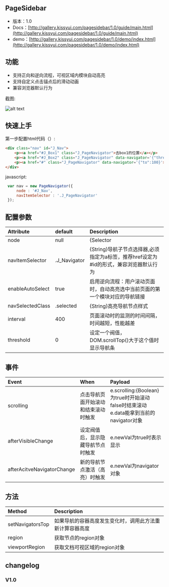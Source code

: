 ## PageSidebar

* 版本：1.0
* Docs：[http://gallery.kissyui.com/pagesidebar/1.0/guide/main.html](http://gallery.kissyui.com/pagesidebar/1.0/guide/main.html)
* demo：[http://gallery.kissyui.com/pagesidebar/1.0/demo/index.html](http://gallery.kissyui.com/pagesidebar/1.0/demo/index.html)

## 功能
* 支持正向和逆向流程，可视区域内模块自动高亮
* 支持自定义点击锚点后的滑动动画
* 兼容浏览器默认行为

截图:

![alt text](http://img01.taobaocdn.com/tps/i1/T1DGpdFhBbXXcOg4z5-382-416.png "Logo Title Text 1")



## 快速上手



第一步配置html代码（）:

```html
<div class="nav" id="J_Nav">
    <p><a href="#J_Box1" class="J_PageNavigator">去box1的位置</a></p>
    <p><a href="#J_Box2" class="J_PageNavigator" data-navigator='{"threshold":20}'>去#J_Box2的位置偏移20个像素</a></p>
    <p><a href="#" class="J_PageNavigator" data-navigator='{"to":100}'>去Top:100px的位置</a></p>
</div>
```

javascript:

```javascript
 var nav = new PageNavigator({
     node : '#J_Nav',
     navItemSelector : '.J_PageNavigator'
 });
```

## 配置参数


| Attribute        | default           | Description  |
| :------------- |:-------------| :-----|
| node      | null | {Selector|NodeList}导航条根节点 *Required* |
|navItemSelector | .J_Navigator | {String}导航子节点选择器,必须指定为a标签，推荐href设定为#id的形式，兼容浏览器默认行为|
|enableAutoSelect|true|启用逆向流程：用户滚动页面时，自动高亮选中当前页面的第一个模块对应的导航链接|
|navSelectedClass|.selected|{String}高亮导航节点样式|
|interval|400|页面滚动时的监测的时间间隔，时间越短，性能越差|
|threshold|0|设定一个阀值，DOM.scrollTop()大于这个值时显示导航条|



## 事件


| Event        | When           | Payload  |
| :------------- |:-------------| :-----|
| scrolling      | 点击导航页面开始滚动和结束滚动时触发 | e.scrolling:{Boolean} 为true时开始滚动 false时结束滚动 e.data能拿到当前的navigator对象|
|afterVisibleChange|设定阀值后，显示隐藏导航节点时触发|e.newVal为true时表示显示|
|afterAcitveNavigatorChange|新的导航节点激活（高亮）时触发|e.newVal为navigator对象|


## 方法


| Method        | Description    | 
| :------------- |:------------- |
|setNavigatorsTop|如果导航的容器高度发生变化时，调用此方法重新计算容器高度|
|region|获取节点的region对象|
|viewportRegion|获取文档可视区域的region对象|


## changelog

### V1.0


